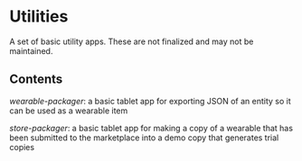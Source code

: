 # Utilities
A set of basic utility apps. These are not finalized and may not be maintained. 

## Contents
_wearable-packager_: a basic tablet app for exporting JSON of an entity so it can be used as a wearable item

_store-packager_: a basic tablet app for making a copy of a wearable that has been submitted to the marketplace into a demo copy that generates trial copies
